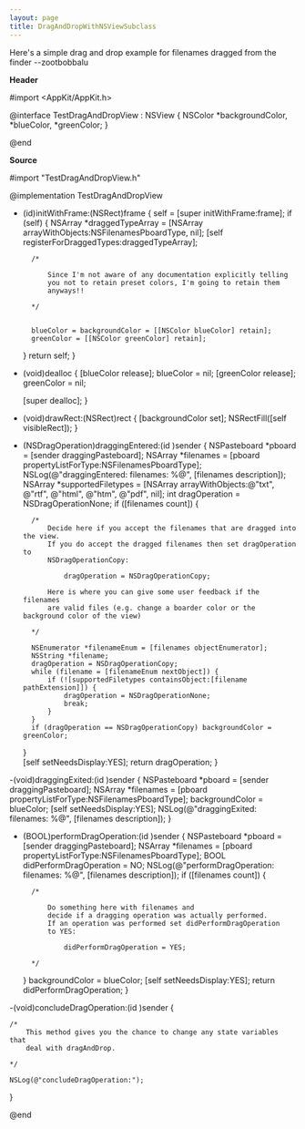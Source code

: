 ```yaml
---
layout: page
title: DragAndDropWithNSViewSubclass
---
```




Here's a simple drag and drop example for filenames dragged from the finder --zootbobbalu

**Header**
    
#import <AppKit/AppKit.h>

@interface TestDragAndDropView : NSView {
    NSColor *backgroundColor, *blueColor, *greenColor;
}

@end


**Source**

    
#import "TestDragAndDropView.h"

@implementation TestDragAndDropView

- (id)initWithFrame:(NSRect)frame {
    self = [super initWithFrame:frame];
    if (self) {
        NSArray *draggedTypeArray = [NSArray arrayWithObjects:NSFilenamesPboardType, nil];
        [self registerForDraggedTypes:draggedTypeArray];
        
        /*
        
            Since I'm not aware of any documentation explicitly telling
            you not to retain preset colors, I'm going to retain them 
            anyways!!
        
        */
        
        
        blueColor = backgroundColor = [[NSColor blueColor] retain];
        greenColor = [[NSColor greenColor] retain]; 
    }
    return self;
}

- (void)dealloc {
    [blueColor release];
    blueColor = nil;
    [greenColor release];
    greenColor = nil;

    [super dealloc];
}

- (void)drawRect:(NSRect)rect {
    [backgroundColor set];
    NSRectFill([self visibleRect]);
}

- (NSDragOperation)draggingEntered:(id <NSDraggingInfo>)sender {
    NSPasteboard *pboard = [sender draggingPasteboard];
    NSArray *filenames = [pboard propertyListForType:NSFilenamesPboardType];
    NSLog(@"draggingEntered: filenames: %@", [filenames description]);
    NSArray *supportedFiletypes = [NSArray arrayWithObjects:@"txt", @"rtf", @"html", 
                                                            @"htm", @"pdf", nil];
    int dragOperation = NSDragOperationNone;
    if ([filenames count]) {
    
        /*
            Decide here if you accept the filenames that are dragged into the view.
            If you do accept the dragged filenames then set dragOperation to 
            NSDragOperationCopy:
            
                dragOperation = NSDragOperationCopy;
                
            Here is where you can give some user feedback if the filenames
            are valid files (e.g. change a boarder color or the background color of the view)
                
        */
        
        NSEnumerator *filenameEnum = [filenames objectEnumerator]; 
        NSString *filename;
        dragOperation = NSDragOperationCopy;
        while (filename = [filenameEnum nextObject]) {
            if (![supportedFiletypes containsObject:[filename pathExtension]]) {
                dragOperation = NSDragOperationNone;
                break;
            }
        }
        if (dragOperation == NSDragOperationCopy) backgroundColor = greenColor;
    }       
    [self setNeedsDisplay:YES];
    return dragOperation;
}

-(void)draggingExited:(id <NSDraggingInfo>)sender {
    NSPasteboard *pboard = [sender draggingPasteboard];
    NSArray *filenames = [pboard propertyListForType:NSFilenamesPboardType];
    backgroundColor = blueColor;
    [self setNeedsDisplay:YES];
    NSLog(@"draggingExited: filenames: %@", [filenames description]);
}

- (BOOL)performDragOperation:(id <NSDraggingInfo>)sender {
    NSPasteboard *pboard = [sender draggingPasteboard];
    NSArray *filenames = [pboard propertyListForType:NSFilenamesPboardType];
    BOOL didPerformDragOperation = NO;
    NSLog(@"performDragOperation: filenames: %@", [filenames description]);
    if ([filenames count]) {
        
        /*
            
            Do something here with filenames and 
            decide if a dragging operation was actually performed.
            If an operation was performed set didPerformDragOperation
            to YES:
            
                didPerformDragOperation = YES;
        
        */
    
    }
    backgroundColor = blueColor;
    [self setNeedsDisplay:YES];
    return didPerformDragOperation;
}

-(void)concludeDragOperation:(id <NSDraggingInfo>)sender {
    
    /*
        This method gives you the chance to change any state variables that
        deal with dragAndDrop.

    */

    NSLog(@"concludeDragOperation:");
}

@end


